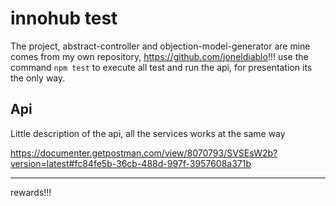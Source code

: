 # innohub test
The project, abstract-controller and objection-model-generator are mine comes from my own repository, https://github.com/joneldiablo!!!
use the command `npm test` to execute all test and run the api, for presentation its the only way.

## Api

Little description of the api, all the services works at the same way


https://documenter.getpostman.com/view/8070793/SVSEsW2b?version=latest#fc84fe5b-36cb-488d-997f-3957608a371b



--------------
rewards!!!